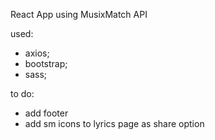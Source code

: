 React App using MusixMatch API

used: 
- axios; 
- bootstrap; 
- sass; 



to do:
- add footer
- add sm icons to lyrics page as share option